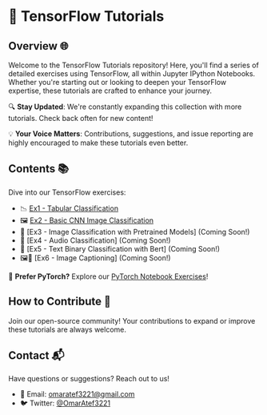# 🌟 TensorFlow Tutorials

## Overview 🌐
Welcome to the TensorFlow Tutorials repository! Here, you'll find a series of detailed exercises using TensorFlow, all within Jupyter IPython Notebooks. Whether you're starting out or looking to deepen your TensorFlow expertise, these tutorials are crafted to enhance your journey.

🔍 **Stay Updated**: We're constantly expanding this collection with more tutorials. Check back often for new content!

💡 **Your Voice Matters**: Contributions, suggestions, and issue reporting are highly encouraged to make these tutorials even better.

## Contents 📚
Dive into our TensorFlow exercises:

- 📉 [Ex1 - Tabular Classification](https://github.com/omaratef3221/tensorflow_tutorials/blob/main/TF_Ex_1_Tabular_Classification.ipynb)
- 🖼️ [Ex2 - Basic CNN Image Classification](https://github.com/omaratef3221/tensorflow_tutorials/blob/main/TF_Ex_2_Image_Classification.ipynb)
- 🌄 [Ex3 - Image Classification with Pretrained Models] (Coming Soon!)
- 🎵 [Ex4 - Audio Classification] (Coming Soon!)
- 📝 [Ex5 - Text Binary Classification with Bert] (Coming Soon!)
- 🖼️📝 [Ex6 - Image Captioning] (Coming Soon!)

🔗 **Prefer PyTorch?** Explore our [PyTorch Notebook Exercises](https://github.com/omaratef3221/pytorch_tutorials)!

## How to Contribute 🤝
Join our open-source community! Your contributions to expand or improve these tutorials are always welcome.

## Contact 📬
Have questions or suggestions? Reach out to us!

- 📧 Email: [omaratef3221@gmail.com](mailto:omaratef3221@gmail.com)
- 🐦 Twitter: [@OmarAtef3221](https://twitter.com/OmarAtef3221)
